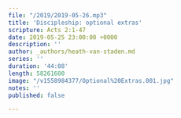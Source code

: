 ```yaml
---
file: "/2019/2019-05-26.mp3"
title: 'Discipleship: optional extras'
scripture: Acts 2:1-47
date: 2019-05-25 23:00:00 +0000
description: ''
author: _authors/heath-van-staden.md
series: ''
duration: '44:08'
length: 58261600
image: "/v1558984377/Optional%20Extras.001.jpg"
notes: ''
published: false

---
```

